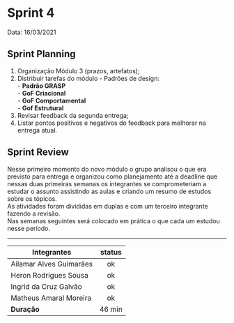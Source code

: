 # Sprint 4

Data: 16/03/2021

## Sprint Planning

   1. Organização Módulo 3 (prazos, artefatos);
   2. Distribuir tarefas do módulo - Padrões de design:   
    - **Padrão GRASP**  
    - **GoF Criacional**  
    - **GoF Comportamental**  
    - **Gof Estrutural**  
   3. Revisar feedback da segunda entrega;
   4. Listar pontos positivos e negativos do feedback para melhorar na entrega atual. 

## Sprint Review

Nesse primeiro momento do novo módulo o grupo analisou o que era previsto para entrega e organizou como planejamento até a deadline que nessas duas primeiras semanas os integrantes se comprometeriam a estudar o assunto assistindo as aulas e criando um resumo de estudos sobre os tópicos.   
As atividades foram divididas em duplas e com um terceiro integrante fazendo a revisão.  
Nas semanas seguintes será colocado em prática o que cada um estudou nesse período. 

---

| Integrantes                  | status |
| ---------------------------- | :----: |
| Ailamar Alves Guimarães        | ok |
| Heron Rodrigues Sousa          | ok |
| Ingrid da Cruz Galvão          | ok |
| Matheus Amaral Moreira         | ok |
| **Duração**                  | 46 min |
